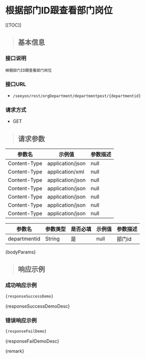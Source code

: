 # 根据部门ID跟查看部门岗位

[[TOC]]

>## 基本信息

### 接口说明
```text
根据部门ID跟查看部门岗位
```

### 接口URL

- `/seeyon/rest/orgDepartment/departmentpost/{departmentid}`

### 请求方式
- GET

>## 请求参数

参数名 | 示例值 | 参数描述 
 --- | --- | ---
Content-Type|application/json|null
Content-Type|application/xml|null
Content-Type|application/json|null
Content-Type|application/json|null
Content-Type|application/json|null
Content-Type|application/json|null
Content-Type|application/json|null




参数名 | 参数类型 | 是否必填 | 示例值 | 参数描述 
 ---| ---| --- | --- | --- 
departmentid|String|是|null|部门id

{bodyParams}

> ## 响应示例

### 成功响应示例
```javascript
{responseSuccessDemo}
```

{responseSuccessDemoDesc}

### 错误响应示例
```javascript
{responseFailDemo}
```

{responseFailDemoDesc}


{remark}
